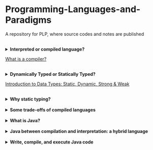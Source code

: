 # Programming-Languages-and-Paradigms
A repository for PLP, where source codes and notes are published
<br><br>

<details>
<summary> <b> Interpreted or compiled language? </b> </summary>

Python is an <b>interpreted</b> language, which means the source code of a Python program is converted into bytecode that is then executed by the Python virtual machine, all in one go, at the execution of the program.<br>
The <b>interpreter</b> executes the source code line-by-line without compiling it into machine-readable code beforehand. As a result, interpreted code runs slower than compiled code and doesn't generate a machine code file.

Python is different from major <b>compiled</b> languages, such as C++ and Java, as Python code is not required to be built and linked like code for these languages.

A compiled language is one which source code (program) is converted to assembly language (machine code) by a <b>compiler</b> first. This makes going from writing the program to its execution in two steps: 1. Compilation, 2. Execution.<br>
Compilers play a critical role in the development process because they help catch syntax and semantic errors before we run the code, which saves time and prevents crashes. Compilers also optimize the code for efficient execution and produce faster, more compact programs.
</details>

[What is a compiler?](https://builtin.com/software-engineering-perspectives/compiler)

<br>

<details>
<summary> <b> Dynamically Typed or Statically Typed? </b> </summary>

Python is dynamically typed, which means that variable types are resolved at runtime, during execution. They are totally inferred (check out Type Inference). You can assign values of different types to the same variable without explicitly specifying the type. An example:

```python
variable = 10 
variable = "Hello, world!" #This is no problem at all
```
On the other hand, C++ is statically typed, where variable types are checked at compile time, by the compiler, way before execution. You need to declare the type of each variable explicitly and cannot change it later, otherwise it will generate a type error at compile time. Example:

```cpp
int x = 3;
string s = "Hello World";
x = "Changing type!" // Compile-time error
```
</details>

[Introduction to Data Types: Static, Dynamic, Strong & Weak](https://www.sitepoint.com/typing-versus-dynamic-typing/)

<br>

<details>
<summary> <b> Why static typing? </b> </summary>

A first advantage is <b>early error detection</b>: With static typing, type checking is performed at compile time. <br>
This means that many type-related errors, such as mismatched assignments, invalid method calls, or incompatible operations, are caught before the program is executed.<br>
This early error detection helps identify and fix issues early in the development process, reducing the likelihood of runtime errors. In other words, it provides a safety net by catching type-related errors early, reducing debugging time, and ensuring more robust code integration in large-scale development environments.

Another one is <b>improved code readability and maintainability</b>: Explicitly declaring the types of variables, function parameters, and return values in statically typed languages makes the code more self-documenting. It enhances code readability and helps other developers understand the expected data types, leading to better collaboration and maintenance.

However, you might have observed it comes with trade-off in terms of increased verbosity (specifying types again and again) and potential restrictions on flexibility, especially in scenarios where dynamic typing may be more suitable, such as rapid prototyping or certain scripting tasks. The choice between static and dynamic typing depends on the specific requirements and trade-offs of a given project.
</details>

<br>

<details>
<summary><b>Some trade-offs of compiled languages</b></summary>

Firstly, <b>compilation time</b>: Compiled languages typically require a compilation step before the code can be executed, which we discussed earlier. This compilation process can take longer, especially for large projects or complex codebases. Developers may experience increased iteration time when making changes to the code, as each modification requires recompilation.

Second, <b>platform dependencies</b>: Compiled languages often generate platform-specific machine code during the compilation process. As a result, the compiled executable or binary may not be directly compatible with different platforms or operating systems. Separate compilations or modifications may be necessary to target specific platforms. For example, a C++ code compiled on Windows won’t be compatible with Linux. To run the code on Linux, it should be recompiled adequately (by compiling it on a Linux machine or by using some tool).

</details>

<br>

<details>
<summary><b>What is Java?</b></summary>

Java is a high-level, general-purpose programming language that was originally developed by Sun Microsystems (now owned by Oracle Corporation) and released in 1995. It is designed to be platform-independent, allowing developers to write code once and run it on any platform that supports Java.
</details>

<br>

<details>
<summary><b>Java between compilation and interpretation: a hybrid language</b></summary>

A Java source code is actually compiled beforehand, like C++. But here comes a small discrepancy… we just said compiled languages usually generate platform-specific machine code, so how can it be platform-independent?

In fact, Java is a <b>hybrid language</b>, between compiled (like C++) and interpreted (like Python).

Developers write the source code in Java, which is typically saved with a .java extension.

The source code is processed and <b>compiled into bytecode</b>, a higher-level representation than assembly code representation of Java code, that is designed to be platform-independent. The compiler, typically like any compiler’s main functionalities, performs various tasks, including syntax and type checking. The bytecode is stored in .class files, which are platform-independent binary files.

At this step, a Java Virtual Machine (JVM), which is installed on the machine, is responsible for executing the bytecode. The JVM here acts as an <b>interpreter</b> or a just-in-time (JIT) compiler (check it out), depending on the JVM implementation, which is platform dependent.

The JVM abstracts the underlying hardware and operating system, providing a uniform execution environment for Java programs. Each platform (Windows, macOS, Linux, etc.) has its own implementation of the JVM, tailored for that specific platform.

That way, the compilation disadvantage of non-portability (platform dependency after compilation), is resolved! <br>
<b>Compile once, run anywhere.</b> You will find the notion of portability everywhere with Java developers!

<img src="/resources/Platform Independence in Java.jpeg" width="350" title="Platform Independence in Java" alt="Platform Independence in Java">

</details>

<br>

<details>
<summary><b>Write, compile, and execute Java code</b></summary>

First, head to the [Oracle website](https://www.oracle.com/java/technologies/downloads/#java17) to download the Java Development Kit (JDK) with regard to your operating system. Java 17 is recommended.

Tools to compile and execute are in the kit, including the JVM.
Your source code file must have a <i>.java</i> extension. The <i>javac yourFileName.java</i> command compiles <i>yourFileName.java</i> and creates the <i>yourFileName.class</i> file, which is the bytecode as mentioned earlier.
To run it, just use the command <i>java yourFileName</i> (with no extension).
Keep in mind that every change to the source code requires a new compilation before running, otherwise changes won't be integrated in the executed bytecode.

Among great Integrated Development Environments (IDEs) are [Eclipse](https://www.eclipse.org/downloads/) and [IntellijIDEA Ultimate](https://www.jetbrains.com/idea/business/) (you can get the Ultimate version by using your university mail, creating a student account at JetBrains). You could also use any editor like [VSCode](https://code.visualstudio.com/), which proposes many extensions for Java.

The commands mentioned are evidently to use in a command prompt or terminal. However, IDEs and some code editors' extensions allow you to compile and run your code in a simple click.

</details>


